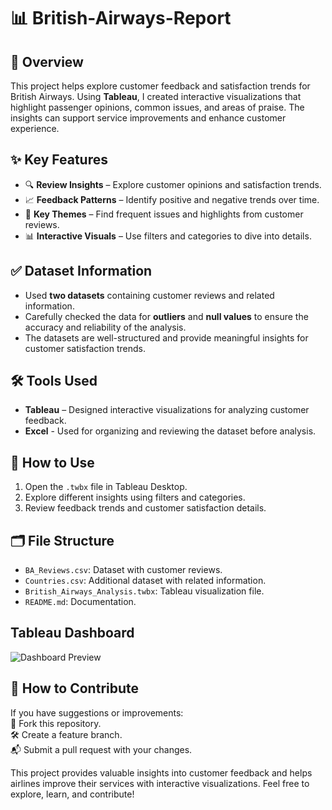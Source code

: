 # 📊 British-Airways-Report

## 📝 Overview
This project helps explore customer feedback and satisfaction trends for British Airways. Using **Tableau**, I created interactive visualizations that highlight passenger opinions, common issues, and areas of praise. The insights can support service improvements and enhance customer experience.

## ✨ Key Features
- 🔍 **Review Insights** – Explore customer opinions and satisfaction trends.  
- 📈 **Feedback Patterns** – Identify positive and negative trends over time.  
- 🌟 **Key Themes** – Find frequent issues and highlights from customer reviews.  
- 📊 **Interactive Visuals** – Use filters and categories to dive into details.

## ✅ Dataset Information
- Used **two datasets** containing customer reviews and related information.  
- Carefully checked the data for **outliers** and **null values** to ensure the accuracy and reliability of the analysis.  
- The datasets are well-structured and provide meaningful insights for customer satisfaction trends.

## 🛠️ Tools Used
- **Tableau** – Designed interactive visualizations for analyzing customer feedback.
- **Excel** - Used for organizing and reviewing the dataset before analysis.

## 🚀 How to Use
1. Open the `.twbx` file in Tableau Desktop.  
2. Explore different insights using filters and categories.  
3. Review feedback trends and customer satisfaction details.

## 🗂️ File Structure
- `BA_Reviews.csv`: Dataset with customer reviews.  
- `Countries.csv`: Additional dataset with related information.  
- `British_Airways_Analysis.twbx`: Tableau visualization file.  
- `README.md`: Documentation.

## Tableau Dashboard
![Dashboard Preview](https://drive.google.com/file/d/1VPAOjEpmn76V1u8IO15-HgRYf9jK_rf6/view?usp=drive_link)

## 🤝 How to Contribute
If you have suggestions or improvements:  
🍴 Fork this repository.  
🛠️ Create a feature branch.  
📬 Submit a pull request with your changes.



This project provides valuable insights into customer feedback and helps airlines improve their services with interactive visualizations. Feel free to explore, learn, and contribute!

